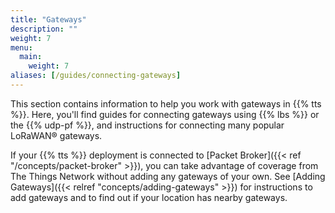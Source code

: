 ```yaml
---
title: "Gateways"
description: ""
weight: 7
menu:
  main:
    weight: 7
aliases: [/guides/connecting-gateways]
---
```


This section contains information to help you work with gateways in {{% tts %}}. Here, you'll find guides for connecting gateways using {{% lbs %}} or the {{% udp-pf %}}, and instructions for connecting many popular LoRaWAN® gateways.

If your {{% tts %}} deployment is connected to [Packet Broker]({{< ref "/concepts/packet-broker" >}}), you can take advantage of coverage from The Things Network without adding any gateways of your own. See [Adding Gateways]({{< relref "concepts/adding-gateways" >}}) for instructions to add gateways and to find out if your location has nearby gateways.
